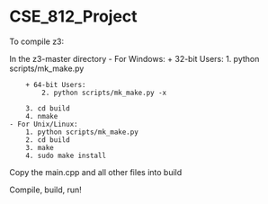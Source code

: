 # CSE_812_Project

To compile z3:

In the z3-master directory
	- For Windows:
		+ 32-bit Users:
			1. python scripts/mk_make.py

		+ 64-bit Users:
			2. python scripts/mk_make.py -x

		3. cd build
		4. nmake
	- For Unix/Linux:
		1. python scripts/mk_make.py
		2. cd build
		3. make
		4. sudo make install

Copy the main.cpp and all other files into build

Compile, build, run!